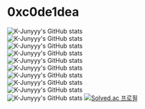 # 0xc0de1dea
![K-Junyyy's GitHub stats](https://github-readme-stats.vercel.app/api?username=K-Junyyy&show_icons=true&theme=dark)   
![K-Junyyy's GitHub stats](https://github-readme-stats.vercel.app/api?username=K-Junyyy&show_icons=true&theme=radical)  
![K-Junyyy's GitHub stats](https://github-readme-stats.vercel.app/api?username=K-Junyyy&show_icons=true&theme=merko)  
![K-Junyyy's GitHub stats](https://github-readme-stats.vercel.app/api?username=K-Junyyy&show_icons=true&theme=gruvbox)  
![K-Junyyy's GitHub stats](https://github-readme-stats.vercel.app/api?username=K-Junyyy&show_icons=true&theme=tokyonight)  
![K-Junyyy's GitHub stats](https://github-readme-stats.vercel.app/api?username=K-Junyyy&show_icons=true&theme=onedark)  
![K-Junyyy's GitHub stats](https://github-readme-stats.vercel.app/api?username=K-Junyyy&show_icons=true&theme=cobalt)  
![K-Junyyy's GitHub stats](https://github-readme-stats.vercel.app/api?username=K-Junyyy&show_icons=true&theme=synthwave)  
![K-Junyyy's GitHub stats](https://github-readme-stats.vercel.app/api?username=K-Junyyy&show_icons=true&theme=highcontrast)  
![K-Junyyy's GitHub stats](https://github-readme-stats.vercel.app/api?username=K-Junyyy&show_icons=true&theme=dracula)
[![Solved.ac
프로필](http://mazassumnida.wtf/api/v2/generate_badge?boj=0xc0de1dea)](https://solved.ac/0xc0de1dea)
